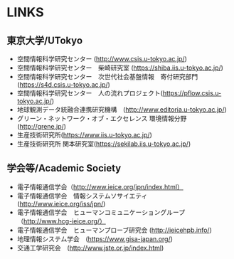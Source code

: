 # LINKS

## 東京大学/UTokyo
- 空間情報科学研究センター (http://www.csis.u-tokyo.ac.jp/)
- 空間情報科学研究センター　柴崎研究室 (https://shiba.iis.u-tokyo.ac.jp/)
- 空間情報科学研究センター　次世代社会基盤情報　寄付研究部門(https://s4d.csis.u-tokyo.ac.jp/)
- 空間情報科学研究センター　人の流れプロジェクト(https://pflow.csis.u-tokyo.ac.jp/)
- 地球観測データ統融合連携研究機構　(http://www.editoria.u-tokyo.ac.jp/)
- グリーン・ネットワーク・オブ・エクセレンス 環境情報分野 (http://grene.jp/)
- 生産技術研究所(https://www.iis.u-tokyo.ac.jp/)
- 生産技術研究所 関本研究室(https://sekilab.iis.u-tokyo.ac.jp/)

## 学会等/Academic Society
- 電子情報通信学会（http://www.ieice.org/jpn/index.html）
- 電子情報通信学会　情報システムソサイエティ　(http://www.ieice.org/iss/jpn/)
- 電子情報通信学会　ヒューマンコミュニケーショングループ（http://www.hcg-ieice.org/）
- 電子情報通信学会　ヒューマンプローブ研究会 (http://ieicehpb.info/)
- 地理情報システム学会　(https://www.gisa-japan.org/)
- 交通工学研究会　(http://www.jste.or.jp/index.html)
